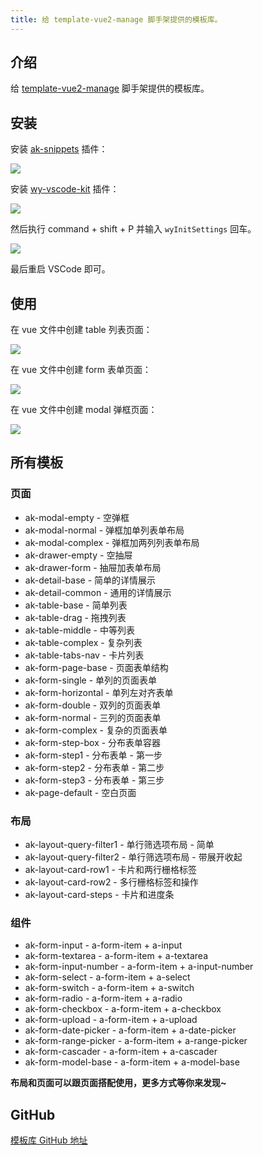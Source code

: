 ```yaml
---
title: 给 template-vue2-manage 脚手架提供的模板库。
---
```



## 介绍

给 [template-vue2-manage](/docs/template-vue2-manage.html) 脚手架提供的模板库。


## 安装

安装 [ak-snippets](https://marketplace.visualstudio.com/items?itemName=wytxer.ak-snippets) 插件：

<div class="image-box">
  <img src="/docs/ak-snippets.png" />
</div>

安装 [wy-vscode-kit](https://github.com/wytxer/wy-vscode-kit) 插件：

<div class="image-box">
  <img src="/docs/wy-vscode-kit.jpg" />
</div>

然后执行 command + shift + P 并输入 `wyInitSettings` 回车。

<div class="image-box">
  <img src="/docs/tv2mt-use-command.png" />
</div>

最后重启 VSCode 即可。


## 使用

在 vue 文件中创建 table 列表页面：

<div class="image-box">
  <img src="/docs/tv2mt-use-page-table.jpg" />
</div>

在 vue 文件中创建 form 表单页面：

<div class="image-box">
  <img src="/docs/tv2mt-use-page-form.png" />
</div>

在 vue 文件中创建 modal 弹框页面：

<div class="image-box">
  <img src="/docs/tv2mt-use-page-modal.png" />
</div>


## 所有模板

### 页面

- ak-modal-empty - 空弹框
- ak-modal-normal - 弹框加单列表单布局
- ak-modal-complex - 弹框加两列列表单布局
- ak-drawer-empty - 空抽屉
- ak-drawer-form - 抽屉加表单布局
- ak-detail-base - 简单的详情展示
- ak-detail-common - 通用的详情展示
- ak-table-base - 简单列表
- ak-table-drag - 拖拽列表
- ak-table-middle - 中等列表
- ak-table-complex - 复杂列表
- ak-table-tabs-nav - 卡片列表
- ak-form-page-base - 页面表单结构
- ak-form-single - 单列的页面表单
- ak-form-horizontal - 单列左对齐表单
- ak-form-double - 双列的页面表单
- ak-form-normal - 三列的页面表单
- ak-form-complex - 复杂的页面表单
- ak-form-step-box - 分布表单容器
- ak-form-step1 - 分布表单 - 第一步
- ak-form-step2 - 分布表单 - 第二步
- ak-form-step3 - 分布表单 - 第三步
- ak-page-default - 空白页面

### 布局

- ak-layout-query-filter1 - 单行筛选项布局 - 简单
- ak-layout-query-filter2 - 单行筛选项布局 - 带展开收起
- ak-layout-card-row1 - 卡片和两行栅格标签
- ak-layout-card-row2 - 多行栅格标签和操作
- ak-layout-card-steps - 卡片和进度条

### 组件

- ak-form-input - a-form-item + a-input
- ak-form-textarea - a-form-item + a-textarea
- ak-form-input-number - a-form-item + a-input-number
- ak-form-select - a-form-item + a-select
- ak-form-switch - a-form-item + a-switch
- ak-form-radio - a-form-item + a-radio
- ak-form-checkbox - a-form-item + a-checkbox
- ak-form-upload - a-form-item + a-upload
- ak-form-date-picker - a-form-item + a-date-picker
- ak-form-range-picker - a-form-item + a-range-picker
- ak-form-cascader - a-form-item + a-cascader
- ak-form-model-base - a-form-item + a-model-base

**布局和页面可以跟页面搭配使用，更多方式等你来发现~**


## GitHub

[模板库 GitHub 地址](https://github.com/wytxer/template-vue2-manage/tree/main/src/views/template)

